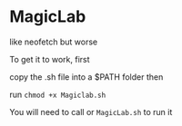 # MagicLab
like neofetch but worse

To get it to work, first

copy the .sh file into a $PATH folder then

run `chmod +x Magiclab.sh` 

You will need to call or `MagicLab.sh` to run it
